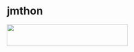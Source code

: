 # jmthon

<p align="left"><a href="https://heroku.com/deploy?template=https://github.com//musi"> <img src="https://img.shields.io/badge/Deploy%20To%20Heroku-purple?style=for-the-badge&logo=heroku" width="320" height="58.45"/></a></p>
